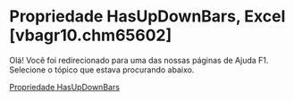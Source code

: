 
# Propriedade HasUpDownBars, Excel [vbagr10.chm65602]

Olá! Você foi redirecionado para uma das nossas páginas de Ajuda F1. Selecione o tópico que estava procurando abaixo.

[Propriedade HasUpDownBars](http://msdn.microsoft.com/library/c3785986-a013-727c-95e6-56a732b8b40f%28Office.15%29.aspx)
